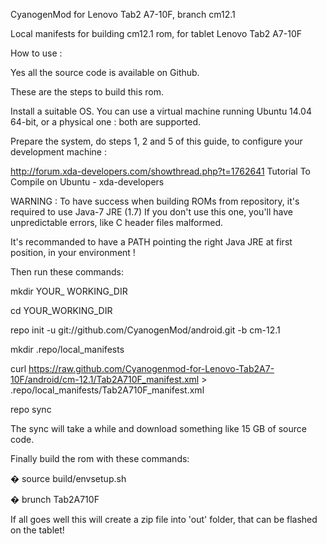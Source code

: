 CyanogenMod for Lenovo Tab2 A7-10F, branch cm12.1

Local manifests for building cm12.1 rom, for tablet Lenovo Tab2 A7-10F

How to use :

Yes all the source code is available on Github.

These are the steps to build this rom.

Install a suitable OS. You can use a virtual machine running Ubuntu 14.04 64-bit, or a physical one : both are supported.

Prepare the system, do steps 1, 2 and 5 of this guide, to configure your development machine :

http://forum.xda-developers.com/showthread.php?t=1762641 Tutorial To Compile on Ubuntu - xda-developers

WARNING : To have success when building ROMs from repository, it's required to use Java-7 JRE (1.7) If you don't use this one, you'll have unpredictable errors, like C header files malformed.

It's recommanded to have a PATH pointing the right Java JRE at first position, in your environment !

Then run these commands:

mkdir YOUR_ WORKING_DIR

cd YOUR_WORKING_DIR

repo init -u git://github.com/CyanogenMod/android.git -b cm-12.1

mkdir .repo/local_manifests

curl https://raw.github.com/Cyanogenmod-for-Lenovo-Tab2A7-10F/android/cm-12.1/Tab2A710F_manifest.xml > .repo/local_manifests/Tab2A710F_manifest.xml

repo sync

The sync will take a while and download something like 15 GB of source code.

Finally build the rom with these commands:

� source build/envsetup.sh

� brunch Tab2A710F

If all goes well this will create a zip file into 'out' folder, that can be flashed on the tablet!
